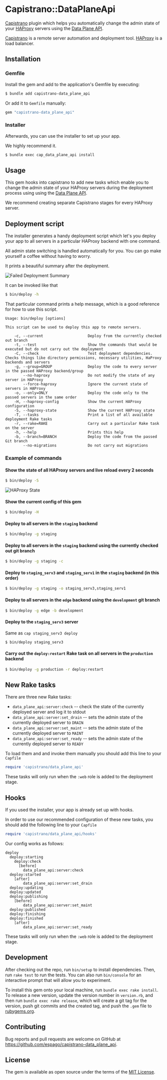 # Capistrano::DataPlaneApi

[Capistrano](https://capistranorb.com/) plugin which helps you
automatically change the admin state of your [HAProxy](https://www.haproxy.com/)
servers using the [Data Plane API](https://www.haproxy.com/documentation/dataplaneapi/community/).

[Capistrano](https://capistranorb.com/) is a remote server automation and deployment tool.
[HAProxy](https://www.haproxy.com/) is a load balancer.

## Installation

### Gemfile

Install the gem and add to the application's Gemfile by executing:

```sh
$ bundle add capistrano-data_plane_api
```

Or add it to `Gemfile` manually:

```rb
gem "capistrano-data_plane_api"
```

### Installer

Afterwards, you can use the installer to set up your app.

We highly recommend it.

```sh
$ bundle exec cap_data_plane_api install
```

## Usage

This gem hooks into capistrano to add new tasks which
enable you to change the admin state of your HAProxy
servers during the deployment process
using using the [Data Plane API](https://www.haproxy.com/documentation/dataplaneapi/community/).

We recommend creating separate Capistrano stages
for every HAProxy server.

## Deployment script

The installer generates a handy deployment script which
let's you deploy your app to all servers in a particular HAProxy
backend with one command.

All admin state switching is handled automatically for you.
You can go make yourself a coffee without having to worry.

It prints a beautiful summary after the deployment.

![Failed Deployment Summary](readme/failed_deployment_summary.png)


It can be invoked like that

```sh
$ bin/deploy -h
```

That particular command prints a help message, which is a good
reference for how to use this script.

```
Usage: bin/deploy [options]

This script can be used to deploy this app to remote servers.

    -c, --current                    Deploy from the currently checked out branch
    -t, --test                       Show the commands that would be executed but do not carry out the deployment
    -C, --check                      Test deployment dependencies. Checks things like directory permissions, necessary utilities, HaProxy backends and servers
    -g, --group=GROUP                Deploy the code to every server in the passed HAProxy backend/group
        --no-haproxy                 Do not modify the state of any server in HAProxy
        --force-haproxy              Ignore the current state of servers in HAProxy
    -o, --only=ONLY                  Deploy the code only to the passed servers in the same order
    -H, --haproxy-config             Show the current HAProxy configuration
    -S, --haproxy-state              Show the current HAProxy state
    -T, --tasks                      Print a list of all available deployment Rake tasks
    -r, --rake=RAKE                  Carry out a particular Rake task on the server
    -h, --help                       Prints this help
    -b, --branch=BRANCH              Deploy the code from the passed Git branch
        --no-migrations              Do not carry out migrations
```

### Example of commands

#### Show the state of all HAProxy servers and live reload every 2 seconds

```sh
$ bin/deploy -S
```

![HAProxy State](readme/haproxy_state.png)

#### Show the current config of this gem

```sh
$ bin/deploy -H
```

#### Deploy to all servers in the `staging` backend

```sh
$ bin/deploy -g staging
```

#### Deploy to all servers in the `staging` backend using the currently checked out git branch

```sh
$ bin/deploy -g staging -c
```

#### Deploy to `staging_serv3` and `staging_serv1` in the `staging` backend (in this order)

```sh
$ bin/deploy -g staging -o staging_serv3,staging_serv1
```

#### Deploy to all servers in the `edge` backend using the `development` git branch

```sh
$ bin/deploy -g edge -b development
```

#### Deploy to the `staging_serv3` server

Same as `cap staging_serv3 deploy`

```sh
$ bin/deploy staging_serv3
```

#### Carry out the `deploy:restart` Rake task on all servers in the `production` backend

```sh
$ bin/deploy -g production -r deploy:restart
```

## New Rake tasks

There are three new Rake tasks:

- `data_plane_api:server:check` -- check the state of the currently deployed server and log it to stdout
- `data_plane_api:server:set_drain` -- sets the admin state of the currently deployed server to `DRAIN`
- `data_plane_api:server:set_maint` -- sets the admin state of the currently deployed server to `MAINT`
- `data_plane_api:server:set_ready` -- sets the admin state of the currently deployed server to `READY`

To load them and and invoke them manually you should
add this line to your `Capfile`

```rb
require 'capistrano/data_plane_api'
```

These tasks will only run when the `:web` role is added to the deployment stage.

## Hooks

If you used the installer, your app is already
set up with hooks.

In order to use our recommended configuration of these
new tasks, you should add the following line to your
`Capfile`

```rb
require 'capistrano/data_plane_api/hooks'
```

Our config works as follows:

```
deploy
  deploy:starting
    deploy:check
      [before]
        data_plane_api:server:check
  deploy:started
    [after]
        data_plane_api:server:set_drain
  deploy:updating
  deploy:updated
  deploy:publishing
    [before]
        data_plane_api:server:set_maint
  deploy:published
  deploy:finishing
  deploy:finished
    [after]
        data_plane_api:server:set_ready
```

These tasks will only run when the `:web` role is added to the deployment stage.

## Development

After checking out the repo, run `bin/setup` to install dependencies. Then, run `rake test` to run the tests. You can also run `bin/console` for an interactive prompt that will allow you to experiment.

To install this gem onto your local machine, run `bundle exec rake install`. To release a new version, update the version number in `version.rb`, and then run `bundle exec rake release`, which will create a git tag for the version, push git commits and the created tag, and push the `.gem` file to [rubygems.org](https://rubygems.org).

## Contributing

Bug reports and pull requests are welcome on GitHub at https://github.com/espago/capistrano-data_plane_api.

## License

The gem is available as open source under the terms of the [MIT License](https://opensource.org/licenses/MIT).

